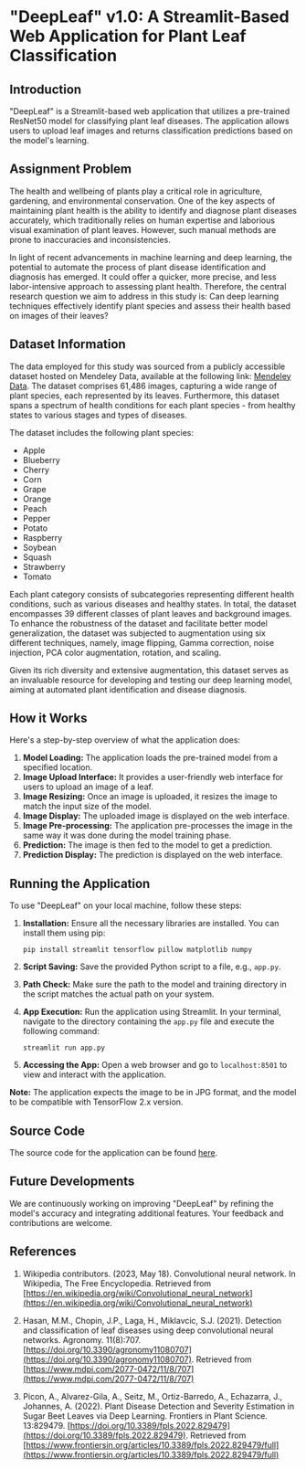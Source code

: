 # "DeepLeaf" v1.0: A Streamlit-Based Web Application for Plant Leaf Classification

## Introduction

"DeepLeaf" is a Streamlit-based web application that utilizes a pre-trained ResNet50 model for classifying plant leaf diseases. The application allows users to upload leaf images and returns classification predictions based on the model's learning.

## Assignment Problem 

The health and wellbeing of plants play a critical role in agriculture, gardening, and environmental conservation. One of the key aspects of maintaining plant health is the ability to identify and diagnose plant diseases accurately, which traditionally relies on human expertise and laborious visual examination of plant leaves. However, such manual methods are prone to inaccuracies and inconsistencies.

In light of recent advancements in machine learning and deep learning, the potential to automate the process of plant disease identification and diagnosis has emerged. It could offer a quicker, more precise, and less labor-intensive approach to assessing plant health. Therefore, the central research question we aim to address in this study is: Can deep learning techniques effectively identify plant species and assess their health based on images of their leaves?

## Dataset Information

The data employed for this study was sourced from a publicly accessible dataset hosted on Mendeley Data, available at the following link: [Mendeley Data](https://data.mendeley.com/datasets/tywbtsjrjv/1). The dataset comprises 61,486 images, capturing a wide range of plant species, each represented by its leaves. Furthermore, this dataset spans a spectrum of health conditions for each plant species - from healthy states to various stages and types of diseases.

The dataset includes the following plant species:

- Apple
- Blueberry
- Cherry
- Corn
- Grape
- Orange
- Peach
- Pepper
- Potato
- Raspberry
- Soybean
- Squash
- Strawberry
- Tomato

Each plant category consists of subcategories representing different health conditions, such as various diseases and healthy states. In total, the dataset encompasses 39 different classes of plant leaves and background images. To enhance the robustness of the dataset and facilitate better model generalization, the dataset was subjected to augmentation using six different techniques, namely, image flipping, Gamma correction, noise injection, PCA color augmentation, rotation, and scaling.

Given its rich diversity and extensive augmentation, this dataset serves as an invaluable resource for developing and testing our deep learning model, aiming at automated plant identification and disease diagnosis.

## How it Works

Here's a step-by-step overview of what the application does:

1. **Model Loading:** The application loads the pre-trained model from a specified location.
2. **Image Upload Interface:** It provides a user-friendly web interface for users to upload an image of a leaf.
3. **Image Resizing:** Once an image is uploaded, it resizes the image to match the input size of the model.
4. **Image Display:** The uploaded image is displayed on the web interface.
5. **Image Pre-processing:** The application pre-processes the image in the same way it was done during the model training phase.
6. **Prediction:** The image is then fed to the model to get a prediction.
7. **Prediction Display:** The prediction is displayed on the web interface.

## Running the Application

To use "DeepLeaf" on your local machine, follow these steps:

1. **Installation:** Ensure all the necessary libraries are installed. You can install them using pip:
   ```
   pip install streamlit tensorflow pillow matplotlib numpy
   ```

2. **Script Saving:** Save the provided Python script to a file, e.g., `app.py`.

3. **Path Check:** Make sure the path to the model and training directory in the script matches the actual path on your system.

4. **App Execution:** Run the application using Streamlit. In your terminal, navigate to the directory containing the `app.py` file and execute the following command:
   ```
   streamlit run app.py
   ```

5. **Accessing the App:** Open a web browser and go to `localhost:8501` to view and interact with the application.

**Note:** The application expects the image to be in JPG format, and the model to be compatible with TensorFlow 2.x version.

## Source Code

The source code for the application can be found [here](https://github.com/7ev3r/Capstone/blob/eca51a6158faa40d9b5f8d87db5246471c3071b4/app.py).

## Future Developments

We are continuously working on improving "DeepLeaf" by refining the model's accuracy and integrating additional features. Your feedback and contributions are welcome.

## References

1. Wikipedia contributors. (2023, May 18). Convolutional neural network. In Wikipedia, The Free Encyclopedia. Retrieved from [https://en.wikipedia.org/wiki/Convolutional_neural_network](https://en.wikipedia.org/wiki/Convolutional_neural_network)

2. Hasan, M.M., Chopin, J.P., Laga, H., Miklavcic, S.J. (2021). Detection and classification of leaf diseases using deep convolutional neural networks. Agronomy. 11(8):707. [https://doi.org/10.3390/agronomy11080707](https://doi.org/10.3390/agronomy11080707). Retrieved from [https://www.mdpi.com/2077-0472/11/8/707](https://www.mdpi.com/2077-0472/11/8/707)

3. Picon, A., Alvarez-Gila, A., Seitz, M., Ortiz-Barredo, A., Echazarra, J., Johannes, A. (2022). Plant Disease Detection and Severity Estimation in Sugar Beet Leaves via Deep Learning. Frontiers in Plant Science. 13:829479. [https://doi.org/10.3389/fpls.2022.829479](https://doi.org/10.3389/fpls.2022.829479). Retrieved from [https://www.frontiersin.org/articles/10.3389/fpls.2022.829479/full](https://www.frontiersin.org/articles/10.3389/fpls.2022.829479/full)
